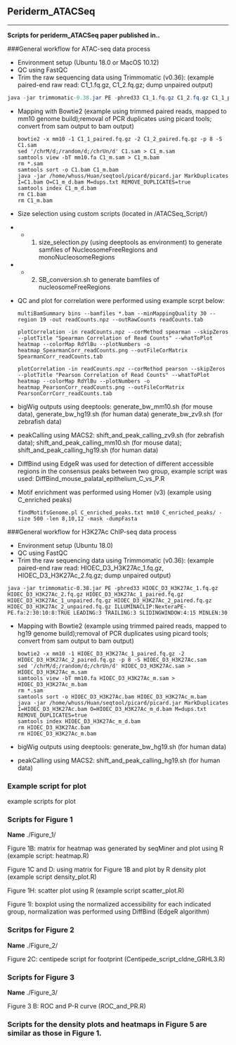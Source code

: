 ## Periderm_ATACSeq

---------------

**Scripts for periderm_ATACSeq paper published in..**



###General workflow for ATAC-seq data process
- Environment setup (Ubuntu 18.0 or MacOS 10.12)
- QC using FastQC
- Trim the raw sequencing data using Trimmomatic (v0.36): (example paired-end raw read: C1_1.fq.gz, C1_2.fq.gz; dump unpaired output)
```java
java -jar trimmomatic-0.38.jar PE -phred33 C1_1.fq.gz C1_2.fq.gz C1_1_paired.fq.gz C1_1_unpaired.fq.gz C1_2_paired.fq.gz C1_2_unpaired.fq.gz ILLUMINACLIP:NexteraPE-PE.fa:2:30:10:8:TRUE LEADING:3 TRAILING:3 SLIDINGWINDOW:4:15 MINLEN:5
```

- Mapping with Bowtie2 (example using trimmed paired reads, mapped to mm10 genome build);removal of PCR duplicates using picard tools; convert from sam output to bam output)

  ```shell
  bowtie2 -x mm10 -1 C1_1_paired.fq.gz -2 C1_2_paired.fq.gz -p 8 -S C1.sam 
  sed '/chrM/d;/random/d;/chrUn/d' C1.sam > C1_m.sam 
  samtools view -bT mm10.fa C1_m.sam > C1_m.bam 
  rm *.sam 
  samtools sort -o C1.bam C1_m.bam 
  java -jar /home/whuss/Huan/seqtool/picard/picard.jar MarkDuplicates I=C1.bam O=C1_m_d.bam M=dups.txt REMOVE_DUPLICATES=true 
  samtools index C1_m_d.bam 
  rm C1.bam 
  rm C1_m.bam
  ```

  


- Size selection using custom scripts (located in /ATACSeq_Script/)

* * 1) size_selection.py (using deeptools as environment) to generate samfiles of NucleosomeFreeRegions and monoNucleosomeRegions

* * 2) SB_conversion.sh to generate bamfiles of nucleosomeFreeRegions

* QC and plot for correlation were performed using example scrpt below:

  ```shell
  multiBamSummary bins --bamfiles *.bam --minMappingQuality 30 --region 19 -out readCounts.npz --outRawCounts readCounts.tab
  
  plotCorrelation -in readCounts.npz --corMethod spearman --skipZeros --plotTitle "Spearman Correlation of Read Counts" --whatToPlot heatmap --colorMap RdYlBu --plotNumbers -o heatmap_SpearmanCorr_readCounts.png --outFileCorMatrix SpearmanCorr_readCounts.tab
  
  plotCorrelation -in readCounts.npz --corMethod pearson --skipZeros --plotTitle "Pearson Correlation of Read Counts" --whatToPlot heatmap --colorMap RdYlBu --plotNumbers -o heatmap_PearsonCorr_readCounts.png --outFileCorMatrix PearsonCorrCorr_readCounts.tab
  ```

  


- bigWig outputs using deeptools: generate_bw_mm10.sh (for mouse data), generate_bw_hg19.sh (for human data) generate_bw_zv9.sh (for zebrafish data)

- peakCalling using MACS2: shift_and_peak_calling_zv9.sh (for zebrafish data); shift_and_peak_calling_mm10.sh (for mouse data); shift_and_peak_calling_hg19.sh (for human data)

- DiffBind using EdgeR was used for detection of different accessible regions in the consensus peaks between two group, example script was used: DiffBind_mouse_palatal_epithelium_C_vs_P.R

- Motif enrichment was performed using Homer (v3) (example using C_enriched peaks)

  ```shell
  findMotifsGenome.pl C_enriched_peaks.txt mm10 C_enriched_peaks/ -size 500 -len 8,10,12 -mask -dumpFasta 
  ```

  





###General workflow for H3K27Ac ChIP-seq data process

- Environment setup (Ubuntu 18.0)
- QC using FastQC
- Trim the raw sequencing data using Trimmomatic (v0.36): (example paired-end raw read: HIOEC_D3_H3K27Ac_1.fq.gz, HIOEC_D3_H3K27Ac_2.fq.gz; dump unpaired output)

```
java -jar trimmomatic-0.38.jar PE -phred33 HIOEC_D3_H3K27Ac_1.fq.gz HIOEC_D3_H3K27Ac_2.fq.gz HIOEC_D3_H3K27Ac_1_paired.fq.gz HIOEC_D3_H3K27Ac_1_unpaired.fq.gz HIOEC_D3_H3K27Ac_2_paired.fq.gz HIOEC_D3_H3K27Ac_2_unpaired.fq.gz ILLUMINACLIP:NexteraPE-PE.fa:2:30:10:8:TRUE LEADING:3 TRAILING:3 SLIDINGWINDOW:4:15 MINLEN:30
```

- Mapping with Bowtie2 (example using trimmed paired reads, mapped to hg19 genome build);removal of PCR duplicates using picard tools; convert from sam output to bam output)

  ```shell
  bowtie2 -x mm10 -1 HIOEC_D3_H3K27Ac_1_paired.fq.gz -2 HIOEC_D3_H3K27Ac_2_paired.fq.gz -p 8 -S HIOEC_D3_H3K27Ac.sam 
  sed '/chrM/d;/random/d;/chrUn/d' HIOEC_D3_H3K27Ac.sam > HIOEC_D3_H3K27Ac_m.sam 
  samtools view -bT mm10.fa HIOEC_D3_H3K27Ac_m.sam > HIOEC_D3_H3K27Ac_m.bam 
  rm *.sam 
  samtools sort -o HIOEC_D3_H3K27Ac.bam HIOEC_D3_H3K27Ac_m.bam 
  java -jar /home/whuss/Huan/seqtool/picard/picard.jar MarkDuplicates I=HIOEC_D3_H3K27Ac.bam O=HIOEC_D3_H3K27Ac_m_d.bam M=dups.txt REMOVE_DUPLICATES=true 
  samtools index HIOEC_D3_H3K27Ac_m_d.bam 
  rm HIOEC_D3_H3K27Ac.bam 
  rm HIOEC_D3_H3K27Ac_m.bam
  ```

  


- bigWig outputs using deeptools: generate_bw_hg19.sh (for human data) 

- peakCalling using MACS2: shift_and_peak_calling_hg19.sh (for human data)

  



### Example script for plot

example scripts for plot

### Scripts for Figure 1

**Name** ./Figure_1/

Figure 1B: matrix for heatmap was generated by seqMiner and plot using R (example script: heatmap.R)

Figure 1C and D: using matrix for Figure 1B and plot by R density plot (example script density_plot.R)

Figure 1H: scatter plot using R (example script scatter_plot.R)

Figure 1I: boxplot using the normalized accessibility for each indicated group, normalization was performed using DiffBind (EdgeR algorithm)



### Scritps for Figure 2

**Name** ./Figure_2/

Figure 2C: centipede script for footprint (Centipede_script_cldne_GRHL3.R)



### Scripts for Figure 3

**Name** ./Figure_3/

Figure 3 B: ROC and P-R curve (ROC_and_PR.R)



### Scripts for the density plots and heatmaps in Figure 5 are similar as those in Figure 1.

